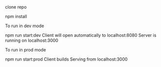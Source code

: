 clone repo

npm install

To run in dev mode

npm run start:dev
Client will open automatically to localhost:8080
Server is running on localhost:3000


To run in prod mode

npm run start:prod
Client builds
Serving from localhost:3000
